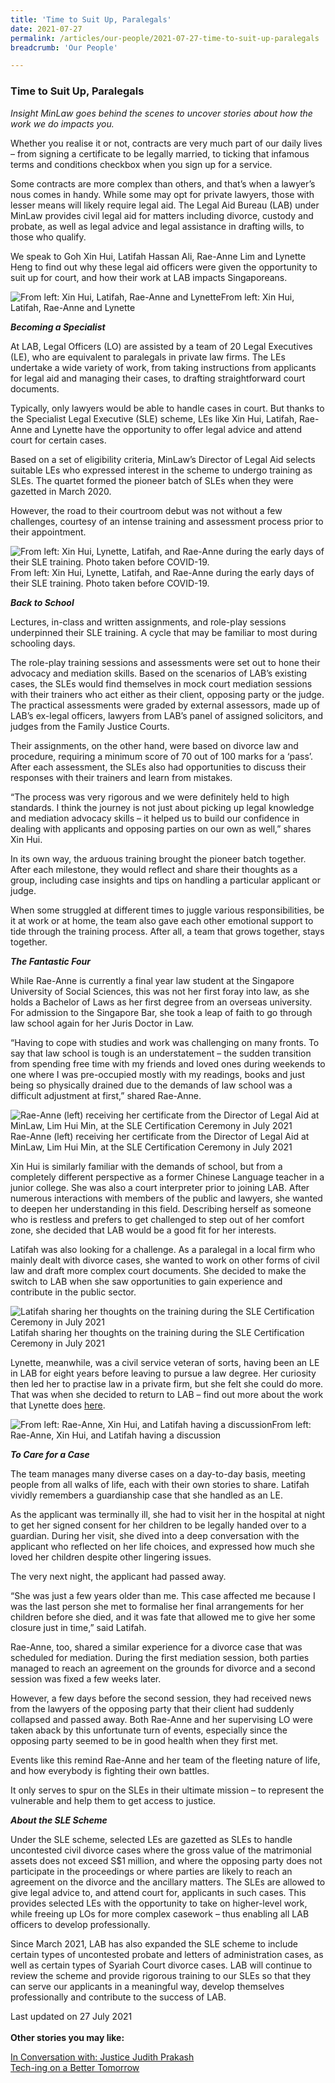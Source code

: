 ```yaml
---
title: 'Time to Suit Up, Paralegals'
date: 2021-07-27
permalink: /articles/our-people/2021-07-27-time-to-suit-up-paralegals
breadcrumb: 'Our People'

---
```



### **Time to Suit Up, Paralegals**

<i>Insight MinLaw goes behind the scenes to uncover stories about how the work we do impacts you.</i>
<br>

Whether you realise it or not, contracts are very much part of our daily lives – from signing a certificate to be legally married, to ticking that infamous terms and conditions checkbox when you sign up for a service.

Some contracts are more complex than others, and that’s when a lawyer’s nous comes in handy. While some may opt for private lawyers, those with lesser means will likely require legal aid. The Legal Aid Bureau (LAB) under MinLaw provides civil legal aid for matters including divorce, custody and probate, as well as legal advice and legal assistance in drafting wills, to those who qualify.

We speak to Goh Xin Hui, Latifah Hassan Ali, Rae-Anne Lim and Lynette Heng to find out why these legal aid officers were given the opportunity to suit up for court, and how their work at LAB impacts Singaporeans.

<div class="image">
  <img src="/images/SLE Photo 1.png/" title="From left: Xin Hui, Latifah, Rae-Anne and Lynette" alt="From left: Xin Hui, Latifah, Rae-Anne and Lynette">From left: Xin Hui, Latifah, Rae-Anne and Lynette
</div>

<b><i>Becoming a Specialist</i></b>

At LAB, Legal Officers (LO) are assisted by a team of 20 Legal Executives (LE), who are equivalent to paralegals in private law firms. The LEs undertake a wide variety of work, from taking instructions from applicants for legal aid and managing their cases, to drafting straightforward court documents.

Typically, only lawyers would be able to handle cases in court. But thanks to the Specialist Legal Executive (SLE) scheme, LEs like Xin Hui, Latifah, Rae-Anne and Lynette have the opportunity to offer legal advice and attend court for certain cases.

Based on a set of eligibility criteria, MinLaw’s Director of Legal Aid selects suitable LEs who expressed interest in the scheme to undergo training as SLEs. The quartet formed the pioneer batch of SLEs when they were gazetted in March 2020.

However, the road to their courtroom debut was not without a few challenges, courtesy of an intense training and assessment process prior to their appointment.

<div class="image">
  <img src="/images/SLE Photo 2.jpg/" title="From left: Xin Hui, Lynette, Latifah, and Rae-Anne during the early days of their SLE training. Photo taken before COVID-19." alt="From left: Xin Hui, Lynette, Latifah, and Rae-Anne during the early days of their SLE training. Photo taken before COVID-19.">From left: Xin Hui, Lynette, Latifah, and Rae-Anne during the early days of their SLE training. Photo taken before COVID-19.
</div>

<b><i>Back to School</i></b>

Lectures, in-class and written assignments, and role-play sessions underpinned their SLE training. A cycle that may be familiar to most during schooling days. 
 
The role-play training sessions and assessments were set out to hone their advocacy and mediation skills. Based on the scenarios of LAB’s existing cases, the SLEs would find themselves in mock court mediation sessions with their trainers who act either as their client, opposing party or the judge. The practical assessments were graded by external assessors, made up of LAB’s ex-legal officers, lawyers from LAB’s panel of assigned solicitors, and judges from the Family Justice Courts.
 
Their assignments, on the other hand, were based on divorce law and procedure, requiring a minimum score of 70 out of 100 marks for a ‘pass’. After each assessment, the SLEs also had opportunities to discuss their responses with their trainers and learn from mistakes. 
 
“The process was very rigorous and we were definitely held to high standards. I think the journey is not just about picking up legal knowledge and mediation advocacy skills – it helped us to build our confidence in dealing with applicants and opposing parties on our own as well,” shares Xin Hui.
 
In its own way, the arduous training brought the pioneer batch together. After each milestone, they would reflect and share their thoughts as a group, including case insights and tips on handling a particular applicant or judge.

When some struggled at different times to juggle various responsibilities, be it at work or at home, the team also gave each other emotional support to tide through the training process. After all, a team that grows together, stays together.

<b><i>The Fantastic Four</i></b>

While Rae-Anne is currently a final year law student at the Singapore University of Social Sciences, this was not her first foray into law, as she holds a Bachelor of Laws as her first degree from an overseas university. For admission to the Singapore Bar, she took a leap of faith to go through law school again for her Juris Doctor in Law.
 
“Having to cope with studies and work was challenging on many fronts. To say that law school is tough is an understatement – the sudden transition from spending free time with my friends and loved ones during weekends to one where I was pre-occupied mostly with my readings, books and just being so physically drained due to the demands of law school was a difficult adjustment at first,” shared Rae-Anne.

<div class="image">
  <img src="/images/SLE Photo 3.jpg/" title="Rae-Anne (left) receiving her certificate from the Director of Legal Aid at MinLaw, Lim Hui Min, at the SLE Certification Ceremony in July 2021" alt="Rae-Anne (left) receiving her certificate from the Director of Legal Aid at MinLaw, Lim Hui Min, at the SLE Certification Ceremony in July 2021">Rae-Anne (left) receiving her certificate from the Director of Legal Aid at MinLaw, Lim Hui Min, at the SLE Certification Ceremony in July 2021
</div>

Xin Hui is similarly familiar with the demands of school, but from a completely different perspective as a former Chinese Language teacher in a junior college. She was also a court interpreter prior to joining LAB. After numerous interactions with members of the public and lawyers, she wanted to deepen her understanding in this field. Describing herself as someone who is restless and prefers to get challenged to step out of her comfort zone, she decided that LAB would be a good fit for her interests.

Latifah was also looking for a challenge. As a paralegal in a local firm who mainly dealt with divorce cases, she wanted to work on other forms of civil law and draft more complex court documents. She decided to make the switch to LAB when she saw opportunities to gain experience and contribute in the public sector.

<div class="image">
  <img src="/images/SLE Photo 4.jpg/" title="Latifah sharing her thoughts on the training during the SLE Certification Ceremony in July 2021" alt="Latifah sharing her thoughts on the training during the SLE Certification Ceremony in July 2021">Latifah sharing her thoughts on the training during the SLE Certification Ceremony in July 2021
</div>

Lynette, meanwhile, was a civil service veteran of sorts, having been an LE in LAB for eight years before leaving to pursue a law degree. Her curiosity then led her to practise law in a private firm, but she felt she could do more. That was when she decided to return to LAB – find out more about the work that Lynette does <a href="https://www.facebook.com/425106448078044/posts/796823744239644/" target="new">here</a>.

<div class="image">
  <img src="/images/SLE Photo 5.jpg/" title="From left: Rae-Anne, Xin Hui, and Latifah having a discussion" alt="From left: Rae-Anne, Xin Hui, and Latifah having a discussion">From left: Rae-Anne, Xin Hui, and Latifah having a discussion
</div>

<b><i>To Care for a Case</i></b>

The team manages many diverse cases on a day-to-day basis, meeting people from all walks of life, each with their own stories to share. Latifah vividly remembers a guardianship case that she handled as an LE. 
 
As the applicant was terminally ill, she had to visit her in the hospital at night to get her signed consent for her children to be legally handed over to a guardian. During her visit, she dived into a deep conversation with the applicant who reflected on her life choices, and expressed how much she loved her children despite other lingering issues.
 
The very next night, the applicant had passed away.
 
“She was just a few years older than me. This case affected me because I was the last person she met to formalise her final arrangements for her children before she died, and it was fate that allowed me to give her some closure just in time,” said Latifah.

Rae-Anne, too, shared a similar experience for a divorce case that was scheduled for mediation. During the first mediation session, both parties managed to reach an agreement on the grounds for divorce and a second session was fixed a few weeks later.

However, a few days before the second session, they had received news from the lawyers of the opposing party that their client had suddenly collapsed and passed away. Both Rae-Anne and her supervising LO were taken aback by this unfortunate turn of events, especially since the opposing party seemed to be in good health when they first met.

Events like this remind Rae-Anne and her team of the fleeting nature of life, and how everybody is fighting their own battles.

It only serves to spur on the SLEs in their ultimate mission – to represent the vulnerable and help them to get access to justice.

<b><i>About the SLE Scheme</i></b>

Under the SLE scheme, selected LEs are gazetted as SLEs to handle uncontested civil divorce cases where the gross value of the matrimonial assets does not exceed S$1 million, and where the opposing party does not participate in the proceedings or where parties are likely to reach an agreement on the divorce and the ancillary matters. The SLEs are allowed to give legal advice to, and attend court for, applicants in such cases. This provides selected LEs with the opportunity to take on higher-level work, while freeing up LOs for more complex casework – thus enabling all LAB officers to develop professionally. 

Since March 2021, LAB has also expanded the SLE scheme to include certain types of uncontested probate and letters of administration cases, as well as certain types of Syariah Court divorce cases. LAB will continue to review the scheme and provide rigorous training to our SLEs so that they can serve our applicants in a meaningful way, develop themselves professionally and contribute to the success of LAB.

Last updated on 27 July 2021
<br>
<br>
<b>Other stories you may like:</b>

<a href="https://insight.mlaw.gov.sg/articles/legal-developments/2021-05-27-in-conversation-with-justice-judith-prakash" target="new">In Conversation with: Justice Judith Prakash</a><br><a href="https://insight.mlaw.gov.sg/articles/legal-developments/2021-03-01-tech-ing-on-a-better-tomorrow" target="new">Tech-ing on a Better Tomorrow</a>
